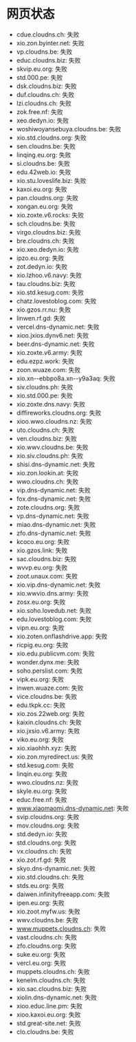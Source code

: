 # 网页状态
- cdue.cloudns.ch: 失败
- xio.zon.byinter.net: 失败
- vp.cloudns.be: 失败
- educ.cloudns.biz: 失败
- skvip.eu.org: 失败
- std.000.pe: 失败
- dsk.cloudns.biz: 失败
- duf.cloudns.ch: 失败
- lzi.cloudns.ch: 失败
- zok.free.nf: 失败
- xeo.dedyn.io: 失败
- woshiwoyansebuya.cloudns.be: 失败
- xio.std.cloudns.org: 失败
- sen.cloudns.be: 失败
- linqing.eu.org: 失败
- si.cloudns.be: 失败
- edu.42web.io: 失败
- xio.stu.loveslife.biz: 失败
- kaxoi.eu.org: 失败
- pan.cloudns.org: 失败
- xongan.eu.org: 失败
- xio.zoxte.v6.rocks: 失败
- sch.cloudns.be: 失败
- virgo.cloudns.biz: 失败
- bre.cloudns.ch: 失败
- xio.xeo.dedyn.io: 失败
- ipzo.eu.org: 失败
- zot.dedyn.io: 失败
- xio.lzhoo.v6.navy: 失败
- tau.cloudns.biz: 失败
- xio.std.kesug.com: 失败
- chatz.lovestoblog.com: 失败
- xio.gzos.rr.nu: 失败
- linwen.rf.gd: 失败
- vercel.dns-dynamic.net: 失败
- xioo.jxios.dynv6.net: 失败
- beer.dns-dynamic.net: 失败
- xio.zoxte.v6.army: 失败
- edu.ezpz.work: 失败
- zoon.wuaze.com: 失败
- xio.xn--ebbpo8a.xn--y9a3aq: 失败
- siv.cloudns.ph: 失败
- xio.std.000.pe: 失败
- xio.zoxte.dns.navy: 失败
- diffireworks.cloudns.org: 失败
- xioo.wwo.cloudns.nz: 失败
- uto.cloudns.ch: 失败
- ven.cloudns.biz: 失败
- xio.wwv.cloudns.be: 失败
- xio.siv.cloudns.ph: 失败
- shisi.dns-dynamic.net: 失败
- xio.zon.lookin.at: 失败
- wwo.cloudns.ch: 失败
- vip.dns-dynamic.net: 失败
- fox.dns-dynamic.net: 失败
- zote.cloudns.org: 失败
- vp.dns-dynamic.net: 失败
- miao.dns-dynamic.net: 失败
- zfo.dns-dynamic.net: 失败
- kcoco.eu.org: 失败
- xio.gzos.link: 失败
- sac.cloudns.biz: 失败
- wvvp.eu.org: 失败
- zoot.unaux.com: 失败
- xio.vip.dns-dynamic.net: 失败
- xio.wwvio.dns.army: 失败
- zosx.eu.org: 失败
- xio.soho.lovedub.net: 失败
- edu.lovestoblog.com: 失败
- vipn.eu.org: 失败
- xio.zoten.onflashdrive.app: 失败
- ricpig.eu.org: 失败
- xio.edu.publicvm.com: 失败
- wonder.dynx.me: 失败
- soho.perslist.com: 失败
- vipk.eu.org: 失败
- inwen.wuaze.com: 失败
- vice.cloudns.be: 失败
- edu.tkpk.cc: 失败
- xio.zos.22web.org: 失败
- kaixin.cloudns.ch: 失败
- xio.jxsio.v6.army: 失败
- viko.eu.org: 失败
- xio.xiaohhh.xyz: 失败
- xio.zon.myredirect.us: 失败
- std.kesug.com: 失败
- linqin.eu.org: 失败
- wwo.cloudns.nz: 失败
- skyle.eu.org: 失败
- educ.free.nf: 失败
- www.xiaomaomi.dns-dynamic.net: 失败
- svip.cloudns.org: 失败
- mov.cloudns.org: 失败
- std.dedyn.io: 失败
- std.cloudns.org: 失败
- vx.cloudns.ch: 失败
- xio.zot.rf.gd: 失败
- skyo.dns-dynamic.net: 失败
- xio.std.cloudns.ch: 失败
- stds.eu.org: 失败
- daiwen.infinityfreeapp.com: 失败
- ipen.eu.org: 失败
- xio.zoot.myfw.us: 失败
- wwv.cloudns.be: 失败
- www.muppets.cloudns.ch: 失败
- vast.cloudns.ch: 失败
- zfo.cloudns.org: 失败
- suke.eu.org: 失败
- vercl.eu.org: 失败
- muppets.cloudns.ch: 失败
- kenelm.cloudns.ch: 失败
- xio.sac.cloudns.biz: 失败
- xiolin.dns-dynamic.net: 失败
- xioo.educ.line.pm: 失败
- xioo.kaxoi.eu.org: 失败
- std.great-site.net: 失败
- clo.cloudns.be: 失败
